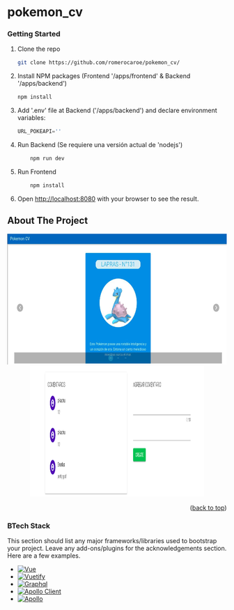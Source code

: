 # pokemon_cv
### Getting Started 

<!-- Agregar URL API -->
1. Clone the repo
   ```sh
   git clone https://github.com/romerocaroe/pokemon_cv/
   ```
3. Install NPM packages (Frontend '/apps/frontend' & Backend '/apps/backend')
   ```sh
   npm install
   ```
4. Add '.env' file at Backend ('/apps/backend') and declare environment variables:
   ```js
   URL_POKEAPI=''
   ```
5. Run Backend (Se requiere una versión actual de 'nodejs')
    ```sh
        npm run dev
    ```
6. Run Frontend 
    ```sh
        npm install
    ```
7. Open [http://localhost:8080](http://localhost:8080) with your browser to see the result.

## About The Project 
<div align="center">
    <img src="/apps/frontend/public/pokemon_cv_init.png" alt="Main" width="600" height="300">
    <br/>
    <img src="/apps/frontend/public/pokemon_cv_comments.png" alt="Main" width="400" height="300">
</div>


<p align="right">(<a href="#readme-top">back to top</a>)</p>


### BTech Stack

This section should list any major frameworks/libraries used to bootstrap your project. Leave any add-ons/plugins for the acknowledgements section. Here are a few examples.

* [![Vue][Vue.js]][Vue-url]
* [![Vuetify][Vuetify.js]][Vuetify-url]
* [![Graphql][Graphql]][Graphql-url]
* [![Apollo Client][ApolloClient]][ApolloVue-url]
* [![Apollo][Apollo]][Apollo-url]


<!-- MARKDOWN LINKS & IMAGES -->
[Vue.js]: https://img.shields.io/badge/Vue.js-35495E?style=for-the-badgelogo=vuedotjs&logoColor=4FC08D
[Vue-url]: https://vuejs.org/
[Vuetify.js]: https://img.shields.io/badge/vuetify-blue
[Vuetify-url]: https://vuetifyjs.com/en/
[Graphql]: https://img.shields.io/badge/graphql-ff69b4
[Graphql-url]: https://graphql.org/
[ApolloClient]: https://img.shields.io/badge/vue%20apollo-brightgreen
[ApolloVue-url]: https://apollo.vuejs.org/
[Apollo]: https://img.shields.io/badge/apollo-blueviolet
[Apollo-url]: https://www.apollographql.com/
[Firebase]: https://img.shields.io/badge/firebase-orange
[Firebase-url]: https://firebase.google.com/

